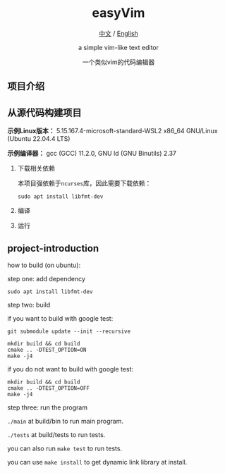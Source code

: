 <div align=center>

# easyVim

[中文](#项目介绍) /
[English](#project-introduction)

a simple vim-like text editor

一个类似vim的代码编辑器

<!-- ![img.png](Publication%2FPic%2Fimg.png) -->

</div>

## 项目介绍

## 从源代码构建项目

**示例Linux版本：** 5.15.167.4-microsoft-standard-WSL2 x86_64 GNU/Linux (Ubuntu 22.04.4 LTS)

**示例编译器：** gcc (GCC) 11.2.0, GNU ld (GNU Binutils) 2.37

1. 下载相关依赖

    本项目强依赖于`ncurses`库，因此需要下载依赖：
    ```shell
    sudo apt install libfmt-dev
    ```

2. 编译


3. 运行




## project-introduction

how to build (on ubuntu):

step one: add dependency
```
sudo apt install libfmt-dev
```
step two: build

if you want to build with google test:
```
git submodule update --init --recursive
```
```
mkdir build && cd build 
cmake .. -DTEST_OPTION=ON 
make -j4
```

if you do not want to build with google test:
```
mkdir build && cd build 
cmake .. -DTEST_OPTION=OFF 
make -j4
```

step three: run the program

`./main` at build/bin to run main program.

`./tests` at build/tests to run tests.

you can also run `make test` to run tests.

you can use `make install` to get dynamic link library at install.
